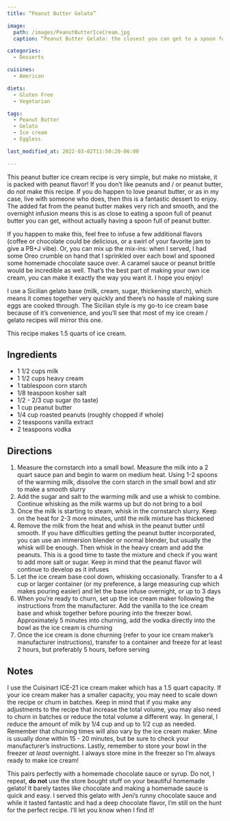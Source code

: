 ```yaml
---
title: “Peanut Butter Gelato”

image: 
  path: /images/PeanutButterIceCream.jpg
  caption: “Peanut Butter Gelato: the closest you can get to a spoon full of peanut butter without the real thing”

categories:
  - Desserts

cuisines:
  - American

diets:
  - Gluten Free
  - Vegetarian

tags:
  - Peanut Butter
  - Gelato
  - Ice cream
  - Eggless

last_modified_at: 2022-03-02T11:50:20-06:00

---
```


<span itemprop=“description”>

This peanut butter ice cream recipe is very simple, but make no mistake, it is packed with peanut flavor! If you don’t like peanuts and / or peanut butter,  do *not* make this recipe. If you do happen to love peanut butter, or as in my case, live with someone who does, then this is a fantastic dessert to enjoy. The added fat from the peanut butter makes very rich and smooth, and the overnight infusion means this is as close to eating a spoon full of peanut butter you can get, without actually having a spoon full of peanut butter.
</span>

If you happen to make this, feel free to infuse a few additional flavors (coffee or chocolate could be delicious, or a swirl of your favorite jam to give a PB+J vibe). Or, you can mix up the mix-ins: when I served, I had some Oreo crumble on hand that I sprinkled over each bowl and spooned some homemade chocolate sauce over. A caramel sauce or peanut brittle would be incredible as well. That’s the best part of making your own ice cream, you can make it exactly the way you want it. I hope you enjoy!

I use a Sicilian gelato base (milk, cream, sugar, thickening starch), which means it comes together very quickly and there’s no hassle of making sure eggs are cooked through. The Sicilian style is my go-to ice cream base because of it’s convenience, and you’ll see that most of my ice cream / gelato recipes will mirror this one.

This recipe makes <span itemprop=“recipeYield”>1.5 quarts of ice cream</span>.

## Ingredients

* <span itemprop=“recipeIngredient”>1 1/2 cups milk</span>
* <span itemprop=“recipeIngredient”>1 1/2 cups heavy cream</span>
* <span itemprop=“recipeIngredient”>1 tablespoon corn starch</span>
* <span itemprop=“recipeIngredient”>1/8 teaspoon kosher salt</span>
* <span itemprop=“recipeIngredient”>1/2 - 2/3 cup sugar (to taste)</span>
* <span itemprop=“recipeIngredient”>1 cup peanut butter</span>
* <span itemprop=“recipeIngredient”>1/4 cup roasted peanuts (roughly chopped if whole)</span>
* <span itemprop=“recipeIngredient”>2 teaspoons vanilla extract</span>
* <span itemprop=“recipeIngredient”>2 teaspoons vodka</span>

## Directions

1. <span itemprop=“recipeInstructions”>Measure the cornstarch into a small bowl. Measure the milk into a 2 quart sauce pan and begin to warm on medium heat. Using 1-2 spoons of the warming milk, dissolve the corn starch in the small bowl and stir to make a smooth slurry</span>
2. <span itemprop=“recipeInstructions”>Add the sugar and salt to the warming milk and use a whisk to combine. Continue whisking as the milk warms up but do not bring to a boil</span>
3. <span itemprop=“recipeInstructions”>Once the milk is starting to steam, whisk in the cornstarch slurry. Keep on the heat for 2-3 more minutes, until the milk mixture has thickened</span>
4. <span itemprop=“recipeInstructions”>Remove the milk from the heat and whisk in the peanut butter until smooth. If you have difficulties getting the peanut butter incorporated, you can use an immersion blender or normal blender, but usually the whisk will be enough. Then whisk in the heavy cream and add the peanuts. This is a good time to taste the mixture and check if you want to add more salt or sugar. Keep in mind that the peanut flavor will continue to develop as it infuses</span>
5. <span itemprop=“recipeInstructions”>Let the ice cream base cool down, whisking occasionally. Transfer to a 4 cup or larger container (or my preference, a large measuring cup which makes pouring easier) and let the base infuse overnight, or up to 3 days</span>
6. <span itemprop=“recipeInstructions”>When you’re ready to churn, set up the ice cream maker following the instructions from the manufacturer. Add the vanilla to the ice cream base and whisk together before pouring into the freezer bowl. Approximately 5 minutes into churning, add the vodka directly into the bowl as the ice cream is churning</span> 
7. <span itemprop=“recipeInstructions”>Once the ice cream is done churning (refer to your ice cream maker’s manufacturer instructions), transfer to a container and freeze for at least 2 hours, but preferably 5 hours, before serving</span>


## Notes

I use the Cuisinart ICE-21 ice cream maker which has a 1.5 quart capacity. If your ice cream maker has a smaller capacity, you may need to scale down the recipe or churn in batches. Keep in mind that if you make any adjustments to the recipe that increase the total volume, you may also need to churn in batches or reduce the total volume a different way. In general, I reduce the amount of milk by 1/4 cup and up to 1/2 cup as needed. 
Remember that churning times will also vary by the ice cream maker. Mine is usually done within 15 - 20 minutes, but be sure to check your manufacturer’s instructions.
Lastly, remember to store your bowl in the freezer *at least* overnight. I always store mine in the freezer so I’m always ready to make ice cream!

This pairs perfectly with a homemade chocolate sauce or syrup. Do not, I repeat, **do not** use the store bought stuff on your beautiful homemade gelato! It barely tastes like chocolate and making a homemade sauce is quick and easy. I served this gelato with Jeni’s runny chocolate sauce and while it tasted fantastic and had a deep chocolate flavor, I’m still on the hunt for the perfect recipe. I’ll let you know when I find it!